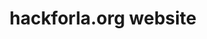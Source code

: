 ---
title: hackforla.org website
description: The hackforla.org website is our organization's way of communicating with new volunteers, stakeholders, and donors. This project is a good place to start for new volunteers looking to polish their git protocol skills (branches, separation of concerns, etc.). We are currently in a redesign phase, using CI/CD in the run up to demoing the new version at Code for America's Summit 2020 in Washington, D.C.
image: /assets/images/projects/website.png
alt: "wireframe sample from new website"
links:
  - name: GitHub
    url: 'https://github.com/hackforla/website'
  - name: Site
    url: 'https://www.hackforla.org'
looking: UI (wireframes), Photoshop, junior JavaScript developers, anyone wanting to learn how to do Git commits in a collaborative work environment
location: Santa Monica, Downtown and Remote
partner: N/A
status: Active
---